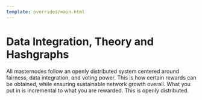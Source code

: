 ```yaml
---
template: overrides/main.html
---
```


# Data Integration, Theory and Hashgraphs

All masternodes follow an openly distributed system centered around fairness, data integration, and voting power. This is how certain rewards can be obtained, while ensuring sustainable network growth overall. What you put in is incremental to what you are rewarded. This is openly distributed.
